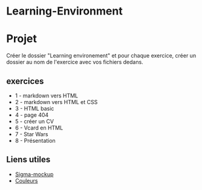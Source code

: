 # Learning-Environment

# Projet
Créer le dossier "Learning environement" et pour chaque exercice, créer un dossier au nom de l'exercice avec vos fichiers dedans.


## exercices

- 1 - markdown vers HTML
- 2 - markdown vers HTML et CSS
- 3 - HTML basic
- 4 - page 404
- 5 - créer un CV
- 6 - Vcard en HTML
- 7 - Star Wars
- 8 - Présentation

## Liens utiles

* [Sigma-mockup](https://www.figma.com/files/recent)
* [Couleurs](https://color.adobe.com/fr)
